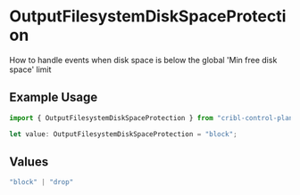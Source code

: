 # OutputFilesystemDiskSpaceProtection

How to handle events when disk space is below the global 'Min free disk space' limit

## Example Usage

```typescript
import { OutputFilesystemDiskSpaceProtection } from "cribl-control-plane/models";

let value: OutputFilesystemDiskSpaceProtection = "block";
```

## Values

```typescript
"block" | "drop"
```